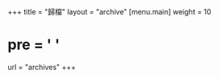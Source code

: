 +++
title = "歸檔"
layout = "archive"
[menu.main]
  weight = 10
  # pre = '<i class="fas fa-fw fa-file-archive"></i> '
  url = "archives"
+++
